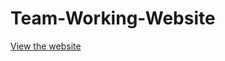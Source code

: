 Team-Working-Website
====================

[View the website](http://1501553.github.io/Team-Working-Website)
